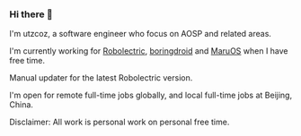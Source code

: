 ### Hi there 👋

I'm utzcoz, a software engineer who focus on AOSP and related areas.

I'm currently working for [Robolectric](https://github.com/robolectric/robolectric), [boringdroid](https://github.com/boringdroid) and [MaruOS](https://github.com/maruos/) when I have free time.

Manual updater for the latest Robolectric version.

I'm open for remote full-time jobs globally, and local full-time jobs at Beijing, China.

Disclaimer: All work is personal work on personal free time.
